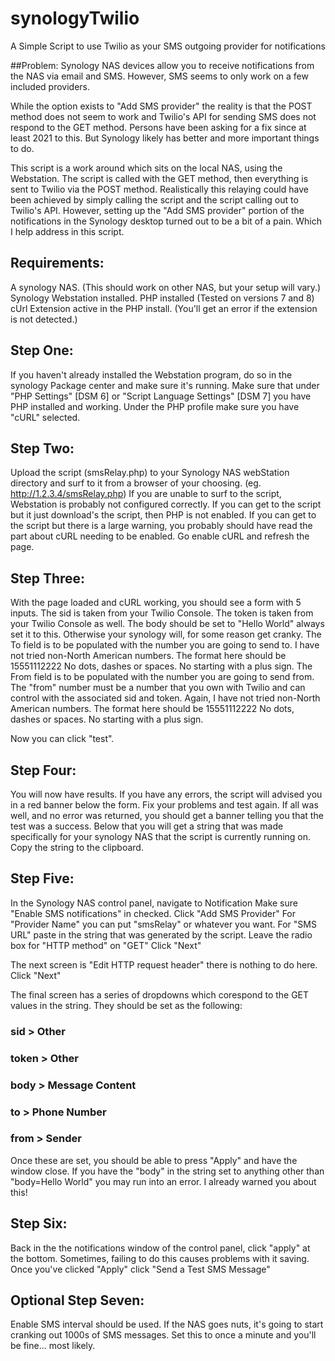 # synologyTwilio
A Simple Script to use Twilio as your SMS outgoing provider for notifications

##Problem:
Synology NAS devices allow you to receive notifications from the NAS via email and SMS. However, SMS seems to only work on a few included providers.

While the option exists to "Add SMS provider" the reality is that the POST method does not seem to work and Twilio's API for sending SMS does not respond to the GET method.
Persons have been asking for a fix since at least 2021 to this. But Synology likely has better and more important things to do.

This script is a work around which sits on the local NAS, using the Webstation. The script is called with the GET method, then everything is sent to Twilio via the POST method.
Realistically this relaying could have been achieved by simply calling the script and the script calling out to Twilio's API. 
However, setting up the "Add SMS provider" portion of the notifications in the Synology desktop turned out to be a bit of a pain. Which I help address in this script.

## Requirements:
A synology NAS. (This should work on other NAS, but your setup will vary.)
Synology Webstation installed.
  PHP installed (Tested on versions 7 and 8)
    cUrl Extension active in the PHP install. (You'll get an error if the extension is not detected.)

## Step One:
If you haven't already installed the Webstation program, do so in the synology Package center and make sure it's running. Make sure that under "PHP Settings" [DSM 6] or "Script Language Settings" [DSM 7] you have PHP installed and working. Under the PHP profile make sure you have "cURL" selected.

## Step Two:
Upload the script (smsRelay.php) to your Synology NAS webStation directory and surf to it from a browser of your choosing. (eg. http://1.2.3.4/smsRelay.php)
  If you are unable to surf to the script, Webstation is probably not configured correctly.
  If you can get to the script but it just download's the script, then PHP is not enabled.
  If you can get to the script but there is a large warning, you probably should have read the part about cURL needing to be enabled. Go enable cURL and refresh the page.

## Step Three:
With the page loaded and cURL working, you should see a form with 5 inputs.
  The sid is taken from your Twilio Console.
  The token is taken from your Twilio Console as well.
  The body should be set to "Hello World" always set it to this. Otherwise your synology will, for some reason get cranky.
  The To field is to be populated with the number you are going to send to. I have not tried non-North American numbers. The format here should be 15551112222 No dots, dashes or spaces. No starting with a plus sign.
  The From field is to be populated with the number you are going to send from. The "from" number must be a number that you own with Twilio and can control with the associated sid and token. Again, I have not tried non-North American numbers. The format here should be 15551112222 No dots, dashes or spaces. No starting with a plus sign.

  Now you can click "test".

## Step Four:
You will now have results. 
  If you have any errors, the script will advised you in a red banner below the form. Fix your problems and test again.
  If all was well, and no error was returned, you should get a banner telling you that the test was a success. Below that you will get a string that was made specifically for your synology NAS that the script is currently running on.
    Copy the string to the clipboard.

## Step Five:
In the Synology NAS control panel, navigate to Notification
  Make sure "Enable SMS notifications" in checked.
  Click "Add SMS Provider"
  For "Provider Name" you can put "smsRelay" or whatever you want.
  For "SMS URL" paste in the string that was generated by the script.
  Leave the radio box for "HTTP method" on "GET"
  Click "Next"

  The next screen is "Edit HTTP request header" there is nothing to do here. Click "Next"

  The final screen has a series of dropdowns which corespond to the GET values in the string. They should be set as the following:
  ###  sid   > Other
  ###  token > Other
  ###  body  > Message Content
  ###  to    > Phone Number
  ###  from  > Sender

  Once these are set, you should be able to press "Apply" and have the window close.
  If you have the "body" in the string set to anything other than "body=Hello World" you may run into an error. I already warned you about this!

## Step Six:
Back in the the notifications window of the control panel, click "apply" at the bottom. Sometimes, failing to do this causes problems with it saving.
Once you've clicked "Apply" click "Send a Test SMS Message"

## Optional Step Seven:
Enable SMS interval should be used. If the NAS goes nuts, it's going to start cranking out 1000s of SMS messages. Set this to once a minute and you'll be fine... most likely.
